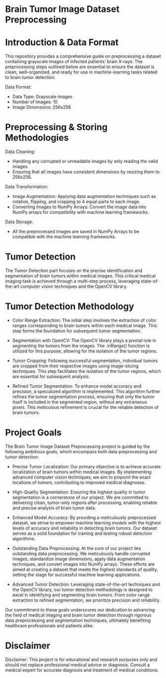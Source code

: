 # Brain Tumor Image Dataset Preprocessing

# Introduction & Data Format
This repository provides a comprehensive guide on preprocessing a dataset containing grayscale images of infected patients' brain X-rays. The preprocessing steps outlined below are essential to ensure the dataset is clean, well-organized, and ready for use in machine-learning tasks related to brain tumor detection.

Data Format: <br />
- Data Type: Grayscale images <br />
- Number of Images: 10 <br />
- Image Dimensions: 256x256 <br />

# Preprocessing & Storing Methodologies

Data Cleaning:

- Handling any corrupted or unreadable images by only reading the valid images.
- Ensuring that all images have consistent dimensions by resizing them to 256x256.

Data Transformation:

- Image Augmentation: Applying data augmentation techniques such as rotation, flipping, and cropping to 4 equal parts to each image.
- Converting Images to NumPy Arrays: Convert the image data into NumPy arrays for compatibility with machine learning frameworks.

Data Storage:

- All the preprocessed images are saved in NumPy Arrays to be compatible with the machine learning frameworks.

# Tumor Detection

The Tumor Detection part focuses on the precise identification and segmentation of brain tumors within medical images. This critical medical imaging task is achieved through a multi-step process, leveraging state-of-the-art computer vision techniques and the OpenCV library.

# Tumor Detection Methodology
- Color Range Extraction: The initial step involves the extraction of color ranges corresponding to brain tumors within each medical image. This step forms the foundation for subsequent tumor segmentation.

- Segmentation with OpenCV: The OpenCV library plays a pivotal role in segmenting the tumors from the images. The .inRange() function is utilized for this purpose, allowing for the isolation of the tumor regions.

- Tumor Cropping: Following successful segmentation, individual tumors are cropped from their respective images using image-slicing techniques. This step facilitates the isolation of the tumor regions, which are essential for subsequent analysis.

- Refined Tumor Segmentation: To enhance model accuracy and precision, a specialized algorithm is implemented. This algorithm further refines the tumor segmentation process, ensuring that only the tumor itself is included in the segmented region, without any extraneous pixels. This meticulous refinement is crucial for the reliable detection of brain tumors.

# Project Goals

The Brain Tumor Image Dataset Preprocessing project is guided by the following ambitious goals, which encompass both data preprocessing and tumor detection:

- Precise Tumor Localization: Our primary objective is to achieve accurate localization of brain tumors within medical images. By implementing advanced computer vision techniques, we aim to pinpoint the exact locations of tumors, contributing to improved medical diagnoses.

- High-Quality Segmentation: Ensuring the highest quality in tumor segmentation is a cornerstone of our project. We are committed to delivering clean, tumor-only regions after processing, enabling reliable and precise analysis of brain tumor data.

- Enhanced Model Accuracy: By providing a meticulously preprocessed dataset, we strive to empower machine learning models with the highest levels of accuracy and reliability in detecting brain tumors. Our dataset serves as a solid foundation for training and testing robust detection algorithms.

- Outstanding Data Preprocessing: At the core of our project lies outstanding data preprocessing. We meticulously handle corrupted images, standardize image dimensions, apply data augmentation techniques, and convert images into NumPy arrays. These efforts are aimed at creating a dataset that meets the highest standards of quality, setting the stage for successful machine learning applications.

- Advanced Tumor Detection: Leveraging state-of-the-art techniques and the OpenCV library, our tumor detection methodology is designed to excel in identifying and segmenting brain tumors. From color range extraction to refined segmentation, we prioritize precision and reliability.

Our commitment to these goals underscores our dedication to advancing the field of medical imaging and brain tumor detection through rigorous data preprocessing and segmentation techniques, ultimately benefiting healthcare professionals and patients alike.

# Disclaimer
Disclaimer: This project is for educational and research purposes only and should not replace professional medical advice or diagnosis. Consult a medical expert for accurate diagnosis and treatment of medical conditions.
